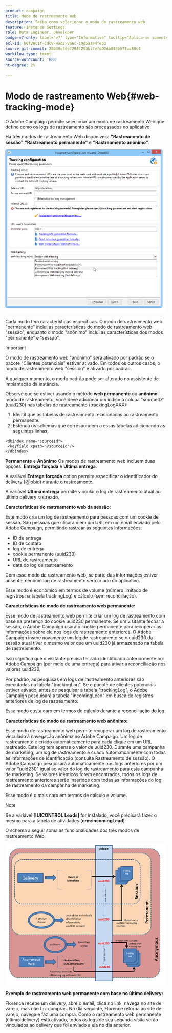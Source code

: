 ```yaml
---
product: campaign
title: Modo de rastreamento Web
description: Saiba como selecionar o modo de rastreamento web
feature: Instance Settings
role: Data Engineer, Developer
badge-v7-only: label="v7" type="Informative" tooltip="Aplica-se somente ao Campaign Classic v7"
exl-id: b0f30c1f-cdc9-4ad2-8a6c-19d5aae4feb3
source-git-commit: 28638e76bf286f253bc7efd02db848b571ad88c4
workflow-type: tm+mt
source-wordcount: '688'
ht-degree: 2%

---
```


# Modo de rastreamento Web{#web-tracking-mode}



O Adobe Campaign permite selecionar um modo de rastreamento Web que define como os logs de rastreamento são processados no aplicativo.

Há três modos de rastreamento Web disponíveis: **&quot;Rastreamento de sessão&quot;**,**&quot;Rastreamento permanente&quot;** e **&quot;Rastreamento anônimo&quot;**.

![](assets/s_ncs_install_deployment_wiz_tracking_mode.png)

Cada modo tem características específicas. O modo de rastreamento web &quot;permanente&quot; inclui as características do modo de rastreamento web &quot;sessão&quot;, enquanto o modo &quot;anônimo&quot; inclui as características dos modos &quot;permanente&quot; e &quot;sessão&quot;.

>[!IMPORTANT]
>
>O modo de rastreamento web &quot;anônimo&quot; será ativado por padrão se o pacote &quot;Clientes potenciais&quot; estiver ativado. Em todos os outros casos, o modo de rastreamento web &quot;session&quot; é ativado por padrão.
>
>A qualquer momento, o modo padrão pode ser alterado no assistente de implantação da instância.

Observe que se estiver usando o método **web permanente** ou **anônimo** modo de rastreamento, você deve adicionar um índice à coluna &quot;sourceID&quot; (uuid230) nas tabelas de rastreamento (trackingLogXXX):

1. Identifique as tabelas de rastreamento relacionadas ao rastreamento permanente.
1. Estenda os schemas que correspondem a essas tabelas adicionando as seguintes linhas:

```
<dbindex name="sourceId">
 <keyfield xpath="@sourceId"/>
</dbindex>
```

**Permanente** e **Anônimo** Os modos de rastreamento web incluem duas opções: **Entrega forçada** e **Última entrega**.

A variável **Entrega forçada** option permite especificar o identificador do delivery (@jobid) durante o rastreamento.

A variável **Última entrega** permite vincular o log de rastreamento atual ao último delivery rastreado.

**Características do rastreamento web da sessão:**

Este modo cria um log de rastreamento para pessoas com um cookie de sessão. São pessoas que clicaram em um URL em um email enviado pelo Adobe Campaign, permitindo rastrear as seguintes informações:

* ID de entrega
* ID de contato
* log de entrega
* cookie permanente (uuid230)
* URL de rastreamento
* data do log de rastreamento

Com esse modo de rastreamento web, se parte das informações estiver ausente, nenhum log de rastreamento será criado no aplicativo.

Esse modo é econômico em termos de volume (número limitado de registros na tabela trackingLog) e cálculo (sem reconciliação).

**Características do modo de rastreamento web permanente:**

Esse modo de rastreamento web permite criar um log de rastreamento com base na presença do cookie uuid230 permanente. Se um visitante fechar a sessão, o Adobe Campaign usará o cookie permanente para recuperar as informações sobre ele nos logs de rastreamento anteriores. O Adobe Campaign insere novamente um log de rastreamento se o uuid230 da sessão atual tiver o mesmo valor que um uuid230 já armazenado na tabela de rastreamento.

Isso significa que o visitante precisa ter sido identificado anteriormente no Adobe Campaign (por meio de uma entrega) para ativar a reconciliação nos valores uuid230.

Por padrão, as pesquisas em logs de rastreamento anteriores são executadas na tabela &quot;trackingLog&quot;. Se o pacote de clientes potenciais estiver ativado, antes de pesquisar a tabela &quot;trackingLog&quot;, o Adobe Campaign pesquisará a tabela &quot;incomingLead&quot; em busca de registros anteriores de log de rastreamento.

Esse modo custa caro em termos de cálculo durante a reconciliação do log.

**Características do modo de rastreamento web anônimo:**

Esse modo de rastreamento web permite recuperar um log de rastreamento vinculado à navegação anônima no Adobe Campaign. Um log de rastreamento é criado automaticamente para cada clique em um URL rastreado. Este log tem apenas o valor de uuid230. Durante uma campanha de marketing, um log de rastreamento é criado automaticamente com todas as informações de identificação (consulte Rastreamento de sessão). O Adobe Campaign pesquisará automaticamente nos logs anteriores por um valor &quot;uuid230&quot; igual ao valor do log de rastreamento para esta campanha de marketing. Se valores idênticos forem encontrados, todos os logs de rastreamento anteriores serão inseridos com todas as informações do log de rastreamento da campanha de marketing.

Esse modo é o mais caro em termos de cálculo e volume.

>[!NOTE]
>
>Se a variável **[!UICONTROL Leads]** for instalado, você precisará fazer o mesmo para a tabela de atividades (**crm:incomingLead**)

O schema a seguir soma as funcionalidades dos três modos de rastreamento Web:

![](assets/s_ncs_install_deployment_wiz_tracking_schema_mode.png)

**Exemplo de rastreamento web permanente com base no último delivery:**

Florence recebe um delivery, abre o email, clica no link, navega no site de varejo, mas não faz compras. No dia seguinte, Florence retorna ao site de varejo, navega e faz uma compra. Como o rastreamento web permanente (último delivery) está ativado, todos os logs de sua segunda visita serão vinculados ao delivery que foi enviado a ela no dia anterior.
